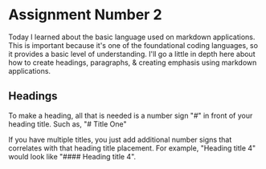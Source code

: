 # Assignment Number 2

Today I learned about the basic language used on markdown applications. This is important because it's one of the foundational coding languages, so it provides a basic level of understanding. I'll go a little in depth here about how to create headings, paragraphs, & creating emphasis using markdown applications. 

## Headings

To make a heading, all that is needed is a number sign "#" in front of your heading title. Such as, "# Title One"

If you have multiple titles, you just add additional number signs that correlates with that heading title placement. For example, "Heading title 4" would look like "#### Heading title 4".
